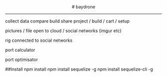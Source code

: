 <center>
# baydrone
</center>

<hr>

collect data
compare
build
share project / build / cart / setup


pictures / file open to cloud / social networks (imgur etc)

rig connected to social networks



port calculator

port optimisator

##Install
npm install
npm install sequelize -g
npm install sequelize-cli -g


